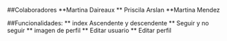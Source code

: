 ##Colaboradores
**Martina Daireaux
** Priscila Arslan
**Martina Mendez

##Funcionalidades:
** index Ascendente y descendente
** Seguir y no seguir
** imagen de perfil
** Editar usuario
** Editar perfil